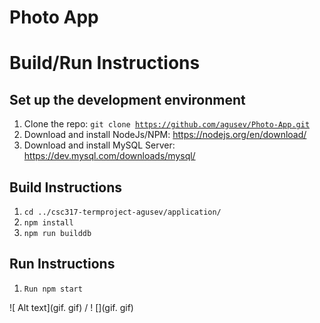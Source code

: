 # Photo App

# Build/Run Instructions

## Set up the development environment

1. Clone the repo: <code>git clone https://github.com/agusev/Photo-App.git</code>
2. Download and install NodeJs/NPM: <link> https://nodejs.org/en/download/ </link>
3. Download and install MySQL Server: <link> https://dev.mysql.com/downloads/mysql/ </link>

## Build Instructions

1. <code>cd ../csc317-termproject-agusev/application/</code>
2. <code>npm install</code>
3. <code>npm run builddb</code>

## Run Instructions

1. <code>Run npm start</code>


![ Alt text](gif. gif) / ! [](gif. gif)
